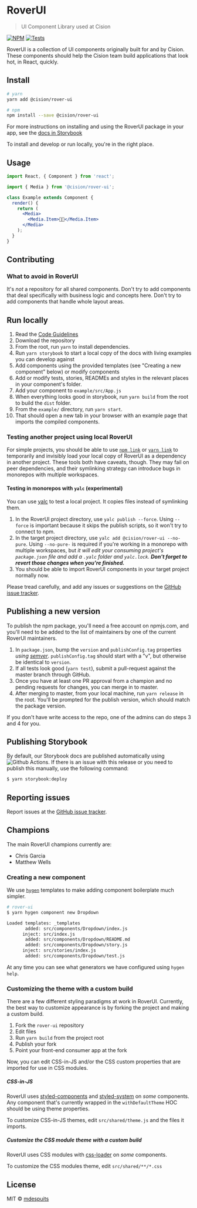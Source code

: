 # RoverUI

> UI Component Library used at Cision

[![NPM](https://img.shields.io/npm/v/@cision/rover-ui.svg)](https://www.npmjs.com/package/@cision/rover-ui)
[![Tests](https://github.com/cision/rover-ui/workflows/Tests/badge.svg)](#install)

RoverUI is a collection of UI components originally built for and by Cision. These components should help the Cision team build applications that look hot, in React, quickly.

## Install

```bash
# yarn
yarn add @cision/rover-ui
```

```bash
# npm
npm install --save @cision/rover-ui
```

For more instructions on installing and using the RoverUI package in your app, see the [docs in Storybook](https://cision.github.io/rover-ui)

To install and develop or run locally, you're in the right place.

## Usage

```jsx
import React, { Component } from 'react';

import { Media } from '@cision/rover-ui';

class Example extends Component {
  render() {
    return (
      <Media>
        <Media.Item>👋🏻</Media.Item>
      </Media>
    );
  }
}
```

## Contributing

### What to avoid in RoverUI

It's _not_ a repository for all shared components. Don't try to add components that deal specifically with business logic and concepts here. Don't try to add components that handle whole layout areas.

## Run locally

1. Read the [Code Guidelines](./CODE_GUIDELINES.md)
2. Download the repository
3. From the root, run `yarn` to install dependencies.
4. Run `yarn storybook` to start a local copy of the docs with living examples you can develop against
5. Add components using the provided templates (see "Creating a new component" below) or modify components
6. Add or modify tests, stories, READMEs and styles in the relevant places in your component's folder.
7. Add your component to `example/src/App.js`
8. When everything looks good in storybook, run `yarn build` from the root to build the `dist` folder.
9. From the `example/` directory, run `yarn start`.
10. That should open a new tab in your browser with an example page that imports the compiled components.

### Testing another project using local RoverUI

For simple projects, you should be able to use [`npm link`](https://docs.npmjs.com/cli/link.html) or [`yarn link`](https://yarnpkg.com/lang/en/docs/cli/link/) to temporarily and invisibly load your local copy of RoverUI as a dependency in another project. These tools both have caveats, though. They may fail on peer dependencies, and their symlinking strategy can introduce bugs in monorepos with multiple workspaces.

#### Testing in monorepos with `yalc` (experimental)

You can use [yalc](https://github.com/whitecolor/yalc) to test a local project. It copies files instead of symlinking them.

1. In the RoverUI project directory, use `yalc publish --force`. Using `--force` is important because it skips the publish scripts, so it won't try to connect to npm.
2. In the target project directory, use `yalc add @cision/rover-ui --no-pure`. Using `--no-pure-` is required if you're working in a monorepo with multiple workspaces, but _it will edit your consuming project's `package.json` file and add a `.yalc` folder and `yalc.lock`. **Don't forget to revert those changes when you're finished.**_
3. You should be able to import RoverUI components in your target project normally now.

Please tread carefully, and add any issues or suggestions on the [GitHub issue tracker](https://github.com/cision/rover-ui/issues).

## Publishing a new version

To publish the npm package, you'll need a free account on npmjs.com, and you'll need to be added to the list of maintainers by one of the current RoverUI maintainers.

1. In `package.json`, bump the `version` and `publishConfig.tag` properties _using [semver](https://semver.org/)_. `publishConfig.tag` should start with a "v", but otherwise be identical to `version`.
2. If all tests look good (`yarn test`), submit a pull-request against the master branch through GitHub.
3. Once you have at least one PR approval from a champion and no pending requests for changes, you can merge in to master.
4. After merging to master, from your local machine, run `yarn release` in the root. You'll be prompted for the publish version, which should match the package version.

If you don't have write access to the repo, one of the admins can do steps 3 and 4 for you.

## Publishing Storybook

By default, our Storybook docs are published automatically using ![Github Actions](.github/workflows/gh-pages.yml). If there is an issue with this release or you need to publish this manually, use the following command:

```sh
$ yarn storybook:deploy
```

## Reporting issues

Report issues at the [GitHub issue tracker](https://github.com/cision/rover-ui/issues).

## Champions

The main RoverUI champions currently are:

- Chris Garcia
- Matthew Wells

### Creating a new component

We use [`hygen`](http://www.hygen.io/) templates to make adding component boilerplate much simpler.

```sh
# rover-ui
$ yarn hygen component new Dropdown

Loaded templates: _templates
       added: src/components/Dropdown/index.js
      inject: src/index.js
       added: src/components/Dropdown/README.md
       added: src/components/Dropdown/story.js
      inject: src/stories/index.js
       added: src/components/Dropdown/test.js
```

At any time you can see what generators we have configured using `hygen help`.

### Customizing the theme with a custom build

There are a few different styling paradigms at work in RoverUI.
Currently, the best way to customize appearance is by forking the project and making a custom build.

1. Fork the `rover-ui` repository
2. Edit files
3. Run `yarn build` from the project root
4. Publish your fork
5. Point your front-end consumer app at the fork

Now, you can edit CSS-in-JS and/or the CSS custom properties that are imported for use in CSS modules.

##### CSS-in-JS

RoverUI uses [styled-components](https://www.npmjs.com/package/styled-components) and [styled-system](https://www.npmjs.com/package/styled-system) on _some_ components.
Any component that's currently wrapped in the `withDefaultTheme` HOC should be using theme properties.

To customize CSS-in-JS themes, edit `src/shared/theme.js` and the files it imports.

##### Customize the CSS module theme with a custom build

RoverUI uses CSS modules with [css-loader](https://www.npmjs.com/package/css-loader) on _some_ components.

To customize the CSS modules theme, edit `src/shared/**/*.css`

## License

MIT © [mdespuits](https://github.com/mdespuits)
